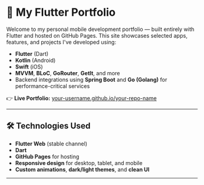 # 🚀 My Flutter Portfolio

Welcome to my personal mobile development portfolio — built entirely with Flutter and hosted on GitHub Pages. This site showcases selected apps, features, and projects I've developed using:

- **Flutter** (Dart)
- **Kotlin** (Android)
- **Swift** (iOS)
- **MVVM**, **BLoC**, **GoRouter**, **GetIt**, and more
- Backend integrations using **Spring Boot** and **Go (Golang)** for performance-critical services

👉 **Live Portfolio:** [your-username.github.io/your-repo-name](https://your-username.github.io/your-repo-name)

---

## 🛠️ Technologies Used

- **Flutter Web** (stable channel)
- **Dart**
- **GitHub Pages** for hosting
- **Responsive design** for desktop, tablet, and mobile
- **Custom animations**, **dark/light themes**, and **clean UI**

---

